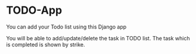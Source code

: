# TODO-App
You can add your Todo list using this Django app

You will be able to add/update/delete the task in TODO list.
The task which is completed is shown by strike.
